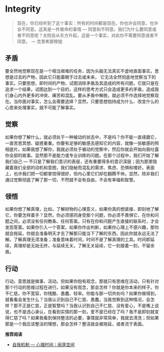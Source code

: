 # Integrity


> 现在，你已经听到了这个事实：所有的时间都是现在。你也许会同意，也许会不同意。这真是一件致命的事情 — 同意和不同意。我们为什么要同意或者不同意呢？太阳会从东方升起，这是一个事实，对此你不需要同意或者不同意。 — 克里希那穆提

## 矛盾

要全然地觉察现在是一个相当艰难的任务，因为头脑无法真实不虚地直面事实。思想是过去的产物，因此它只能着眼于过去或未来， 它无法全然彻底地觉察当下的事实。只要思想，即时间的产物，试图消除矛盾及其造成的所有问题，它就只是在追求一个结果，试图达到一个目的，这样的思考方式只会造成更多的矛盾，造成我们身心内外更多的冲突、痛苦和混乱。要从矛盾中解脱，就必须不作选择地觉察现在。当你面对事实，怎么会需要选择？显然，只要思想抱持成为什么、改变什么的心思来处理事实，就不可能了解事实。

## 觉察

如果你想了解什么，就必须处于一种被动的状态中，不是吗？你不能一直琢磨它，一直苦思冥想、疑惑重重。你要有足够的敏感去感知它的内容，就像一张敏感的照相底片。如果我想了解你，我就必须处于被动的觉察中，然后你就会开始向我吐露你全部的故事。显然那不是能力或专业训练的问题。在那个过程中，我们开始了解我们自己 — 不只是了解我们意识的表层，还有重要得多的意识深层；因为那里隐藏着我们全部的动机和意图，我们隐秘而混乱的需求、焦虑、恐惧和嗜好。表面上，也许我们把一切都掌控得很好，但内心里它们却在翻腾不休。显然，除非我们通过觉察彻底了解了那一切，不然就不会有自由，不会有幸福和智慧。

## 领悟

如果你想了解真理，比如，了解财物的心理意义，如果你真的想直接、即刻地了解它，你要怎样着手？显然，你必须感同身受那个问题，你必须不畏惧它，在你和问题之间，必须没有任何教条、任何答案。只有在你和问题产生直接的联系时，才会发现答案。如果你引入一个答案，如果你作出判断，如果你心理上不感兴趣，那你就会拖延，你就会准备明天才去了解那只能当下了解的东西。因此你就永远无法了解。了解真理无须准备；准备意味着时间，时间不是了解真理的工具。时间即延续，真理却是无始无终，与延续无关。了解无关延续，它一刻接着一刻，不留余痕。

## 行动

行动，意思就是做事、活动。但如果你抱有观念，那就只有思维在活动，只有针对那个行动的思维过程在进行。如果没有观念，那会怎样？你就是你本来的样子。你不仁慈，你不宽容，你残酷、愚蠢、轻率。你能与那一切共处吗？如果你做得到，就看看会发生什么？当我认识到自己不仁慈、愚蠢，当我觉察到这种情况，会怎样？那不正是仁慈，正是智慧吗？当我认识到自己不仁慈、没有爱心，不是嘴上说说，也不是违心承认，在看到实情的那一刻，爱不是已经在了吗？我不是即刻就变得仁慈了吗？如果我看到保持整洁的必要，事情就非常简单，我就去清洗；但如果那是一个我应该整洁的理想，那会怎样？整洁就会被拖延，或者流于表面。

**推荐阅读**

- [自我机制 — 心理时间｜丽莲空间](https://mp.weixin.qq.com/s/epI4ZrxbFQKXU6bW9jMB4w)
